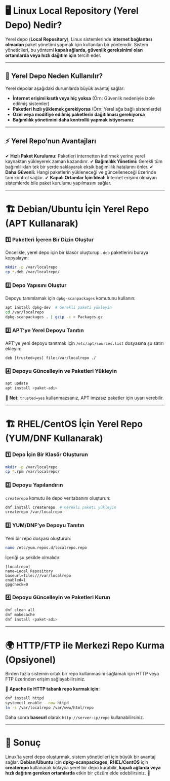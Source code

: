 # 🖥️ Linux Local Repository (Yerel Depo) Nedir?

Yerel depo (**Local Repository**), Linux sistemlerinde **internet bağlantısı olmadan** paket yönetimi yapmak için kullanılan bir yöntemdir. Sistem yöneticileri, bu yöntemi **kapalı ağlarda, güvenlik gereksinimi olan ortamlarda veya hızlı dağıtım için** tercih eder.

---

## 📌 **Yerel Depo Neden Kullanılır?**
Yerel depolar aşağıdaki durumlarda büyük avantaj sağlar:

- **İnternet erişimi kısıtlı veya hiç yoksa** (Örn: Güvenlik nedeniyle izole edilmiş sistemler)
- **Paketleri hızlı yüklemek gerekiyorsa** (Örn: Yerel ağa bağlı sistemlerde)
- **Özel veya modifiye edilmiş paketlerin dağıtılması gerekiyorsa**
- **Bağımlılık yönetimini daha kontrollü yapmak istiyorsanız**

---

## ⚡ **Yerel Repo’nun Avantajları**
✔ **Hızlı Paket Kurulumu:** Paketleri internetten indirmek yerine yerel kaynaktan yükleyerek zaman kazandırır.
✔ **Bağımlılık Yönetimi:** Gerekli tüm bağımlılıkları tek bir yerde saklayarak eksik bağımlılık hatalarını önler.
✔ **Daha Güvenli:** Hangi paketlerin yükleneceği ve güncelleneceği üzerinde tam kontrol sağlar.
✔ **Kapalı Ortamlar İçin İdeal:** İnternet erişimi olmayan sistemlerde bile paket kurulumu yapılmasını sağlar.

---

# 🏗️ Debian/Ubuntu İçin Yerel Repo (APT Kullanarak)

### **1️⃣ Paketleri İçeren Bir Dizin Oluştur**
Öncelikle, yerel depo için bir klasör oluşturup `.deb` paketlerini buraya kopyalayın:
```bash
mkdir -p /var/localrepo
cp *.deb /var/localrepo/
```

### **2️⃣ Depo Yapısını Oluştur**
Depoyu tanımlamak için `dpkg-scanpackages` komutunu kullanın:
```bash
apt install dpkg-dev  # Gerekli paketi yükleyin
cd /var/localrepo
dpkg-scanpackages . | gzip -c > Packages.gz
```

### **3️⃣ APT’ye Yerel Depoyu Tanıtın**
APT'ye yeni depoyu tanıtmak için `/etc/apt/sources.list` dosyasına şu satırı ekleyin:
```
deb [trusted=yes] file:/var/localrepo ./
```

### **4️⃣ Depoyu Güncelleyin ve Paketleri Yükleyin**
```bash
apt update
apt install <paket-adı>
```
📌 **Not:** `trusted=yes` kullanmazsanız, APT imzasız paketler için uyarı verebilir.

---

# 🏗️ RHEL/CentOS İçin Yerel Repo (YUM/DNF Kullanarak)

### **1️⃣ Depo İçin Bir Klasör Oluşturun**
```bash
mkdir -p /var/localrepo
cp *.rpm /var/localrepo/
```

### **2️⃣ Depoyu Yapılandırın**
`createrepo` komutu ile depo veritabanını oluşturun:
```bash
dnf install createrepo  # Gerekli paketi yükleyin
createrepo /var/localrepo
```

### **3️⃣ YUM/DNF’ye Depoyu Tanıtın**
Yeni bir repo dosyası oluşturun:
```bash
nano /etc/yum.repos.d/localrepo.repo
```
İçeriği şu şekilde olmalıdır:
```
[localrepo]
name=Local Repository
baseurl=file:///var/localrepo
enabled=1
gpgcheck=0
```

### **4️⃣ Depoyu Güncelleyin ve Paketleri Kurun**
```bash
dnf clean all
dnf makecache
dnf install <paket-adı>
```

---

# 🌍 **HTTP/FTP ile Merkezi Repo Kurma (Opsiyonel)**
Birden fazla sistemin ortak bir repo kullanmasını sağlamak için HTTP veya FTP üzerinden erişim sağlayabilirsiniz.

📌 **Apache ile HTTP tabanlı repo kurmak için:**
```bash
dnf install httpd
systemctl enable --now httpd
ln -s /var/localrepo /var/www/html/repo
```
Daha sonra **baseurl** olarak `http://server-ip/repo` kullanabilirsiniz.

---

# 🎯 **Sonuç**
Linux’ta yerel depo oluşturmak, sistem yöneticileri için büyük bir avantaj sağlar. **Debian/Ubuntu** için **dpkg-scanpackages**, **RHEL/CentOS** için **createrepo** kullanarak kolayca yerel bir depo kurabilir, **kapalı ağlarda veya hızlı dağıtım gereken ortamlarda** etkin bir çözüm elde edebilirsiniz. 🚀

